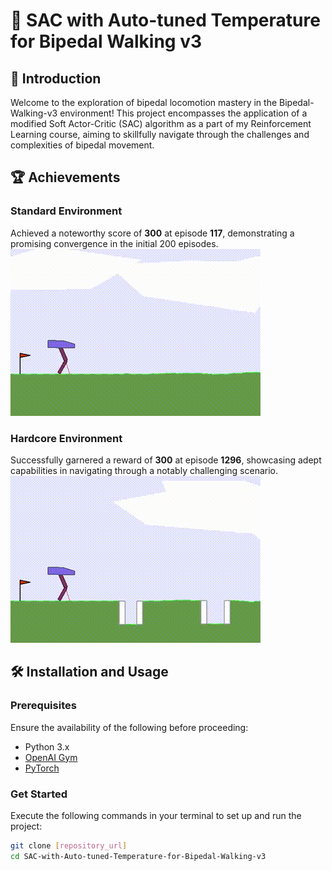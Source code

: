# 🤖 SAC with Auto-tuned Temperature for Bipedal Walking v3

## 🚀 Introduction

Welcome to the exploration of bipedal locomotion mastery in the Bipedal-Walking-v3 environment! This project encompasses the application of a modified Soft Actor-Critic (SAC) algorithm as a part of my Reinforcement Learning course, aiming to skillfully navigate through the challenges and complexities of bipedal movement.

## 🏆 Achievements 

### Standard Environment
Achieved a noteworthy score of **300** at episode **117**, demonstrating a promising convergence in the initial 200 episodes.
![Standard Environment Bipedal Walker](cvhm34-agent-video,episode=1100,score=324.gif)

### Hardcore Environment
Successfully garnered a reward of **300** at episode **1296**, showcasing adept capabilities in navigating through a notably challenging scenario.
![Hardcore Environment Bipedal Walker](cvhm34-agent-hardcore-video,episode=2160,score=304.gif)

## 🛠 Installation and Usage

### Prerequisites
Ensure the availability of the following before proceeding:

- Python 3.x
- [OpenAI Gym](https://gym.openai.com/)
- [PyTorch](https://pytorch.org/)

### Get Started
Execute the following commands in your terminal to set up and run the project:

```bash
git clone [repository_url]
cd SAC-with-Auto-tuned-Temperature-for-Bipedal-Walking-v3
